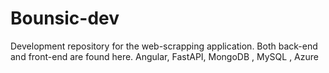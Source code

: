 # Bounsic-dev
Development repository for the web-scrapping application. Both back-end and front-end are found here.
Angular, FastAPI, MongoDB , MySQL , Azure 
